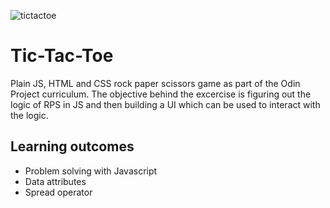 ![tictactoe](https://user-images.githubusercontent.com/49004789/212086006-c0affcec-0359-4e64-b355-d61942711186.png)

# Tic-Tac-Toe

Plain JS, HTML and CSS rock paper scissors game as part of the Odin Project curriculum.
The objective behind the excercise is figuring out the logic of RPS in JS and then building a UI which can be used to interact with the logic.

## Learning outcomes

- Problem solving with Javascript
- Data attributes
- Spread operator
